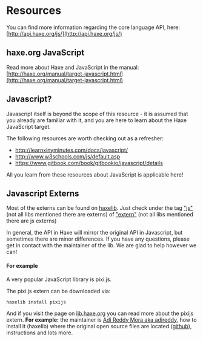 # Resources

You can find more information regarding the core language API, here: [http://api.haxe.org/js/](http://api.haxe.org/js/)

## haxe.org JavaScript

Read more about Haxe and JavaScript in the manual:
[http://haxe.org/manual/target-javascript.html](http://haxe.org/manual/target-javascript.html)

## Javascript?

Javascript itself is beyond the scope of this resource - it is assumed that you already are familiar with it, and you are here to learn about the Haxe JavaScript target.

The following resources are worth checking out as a refresher:

- <http://learnxinyminutes.com/docs/javascript/>
- <http://www.w3schools.com/js/default.asp>
- <https://www.gitbook.com/book/gitbookio/javascript/details>

All you learn from these resources about JavaScript is applicable here!

## Javascript Externs

Most of the externs can be found on [haxelib](http://lib.haxe.org/).
Just check under the tag ["js"](http://lib.haxe.org/t/js/) (not all libs mentioned there are externs) of ["extern"](http://lib.haxe.org/t/extern) (not all libs mentioned there are js externs)

In general, the API in Haxe will mirror the original API in Javascript, but sometimes there are minor differences.
If you have any questions, please get in contact with the maintainer of the lib. We are glad to help however we can!

#### For example

A very popular JavaScript library is pixi.js.

The pixi.js extern can be downloaded via:

```
haxelib install pixijs
```

And if you visit the page on [lib.haxe.org](http://lib.haxe.org/p/pixijs/) you can read more about the pixijs extern.
**For example:** the maintainer is [Adi Reddy Mora aka adireddy](http://lib.haxe.org/u/adireddy), how to install it (haxelib) where the original open source files are located ([github](https://github.com/pixijs/pixi-haxe)), instructions and lots more.
